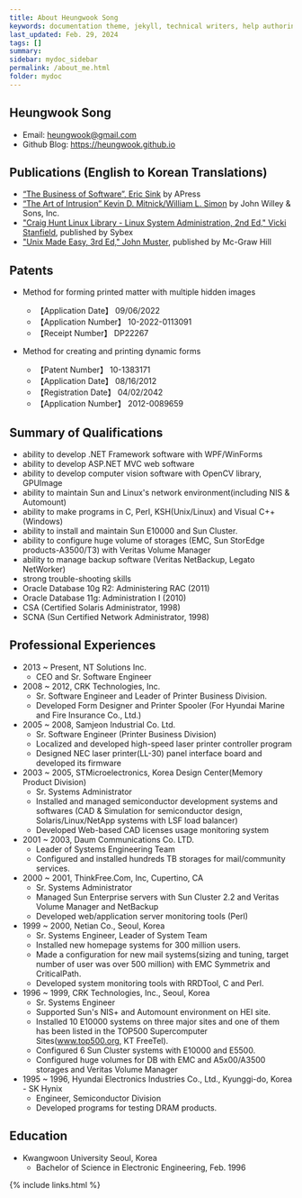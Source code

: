 ```yaml
---
title: About Heungwook Song
keywords: documentation theme, jekyll, technical writers, help authoring tools, hat replacements
last_updated: Feb. 29, 2024
tags: []
summary:
sidebar: mydoc_sidebar
permalink: /about_me.html
folder: mydoc
---
```




## Heungwook Song

- Email: heungwook@gmail.com
- Github Blog: https://heungwook.github.io

## Publications (English to Korean Translations)
- [“The Business of Software”, Eric Sink](https://www.yes24.com/Product/Goods/2597700) by APress
- [“The Art of Intrusion” Kevin D. Mitnick/William L. Simon](https://www.yes24.com/Product/Goods/1484500) by John Willey & Sons, Inc.
- ["Craig Hunt Linux Library - Linux System Administration, 2nd Ed," Vicki Stanfield](https://www.yes24.com/Product/Goods/389942), published by Sybex
- ["Unix Made Easy, 3rd Ed," John Muster](https://www.yes24.com/Product/Goods/352626), published by Mc-Graw Hill

## Patents

- Method for forming printed matter with multiple hidden images
    - 【Application Date】 09/06/2022
    - 【Application Number】 10-2022-0113091
    - 【Receipt Number】 DP22267

- Method for creating and printing dynamic forms
    - 【Patent Number】 10-1383171
    - 【Application Date】 08/16/2012
    - 【Registration Date】 04/02/2042
    - 【Application Number】 2012-0089659

## Summary of Qualifications

- ability to develop .NET Framework software with WPF/WinForms
- ability to develop ASP.NET MVC web software
- ability to develop computer vision software with OpenCV library, GPUImage
- ability to maintain Sun and Linux's network environment(including NIS & Automount)
- ability to make programs in C, Perl, KSH(Unix/Linux) and Visual C++(Windows)
- ability to install and maintain Sun E10000 and Sun Cluster.
- ability to configure huge volume of storages (EMC, Sun StorEdge products-A3500/T3) 
with Veritas Volume Manager 
- ability to manage backup software (Veritas NetBackup, Legato NetWorker)
- strong trouble-shooting skills
- Oracle Database 10g R2: Administering RAC (2011)
- Oracle Database 11g: Administration I (2010)
- CSA (Certified Solaris Administrator, 1998)
- SCNA (Sun Certified Network Administrator, 1998)


## Professional Experiences
    
- 2013 ~ Present, NT Solutions Inc.
    - CEO and Sr. Software Engineer
- 2008 ~ 2012, CRK Technologies, Inc.
    - Sr. Software Engineer and Leader of Printer Business Division.
    - Developed Form Designer and Printer Spooler 
        (For Hyundai Marine and Fire Insurance Co., Ltd.)
- 2005 ~ 2008, Samjeon Industrial Co. Ltd.
    - Sr. Software Engineer (Printer Business Division)
    - Localized and developed high-speed laser printer controller program
    - Designed NEC laser printer(LL-30) panel interface board and developed its firmware
- 2003 ~ 2005, STMicroelectronics, Korea Design Center(Memory Product Division)
    - Sr. Systems Administrator
    - Installed and managed semiconductor development systems and softwares
        (CAD & Simulation for semiconductor design, Solaris/Linux/NetApp systems with LSF load balancer)
    - Developed Web-based CAD licenses usage monitoring system
- 2001 ~ 2003, Daum Communications Co. LTD.
    - Leader of Systems Engineering Team
    - Configured and installed hundreds TB storages for mail/community services.
- 2000 ~ 2001, ThinkFree.Com, Inc, Cupertino, CA
    - Sr. Systems Administrator
    - Managed Sun Enterprise servers with Sun Cluster 2.2 and Veritas Volume Manager and NetBackup
    - Developed web/application server monitoring tools (Perl)
- 1999 ~ 2000, Netian Co., Seoul, Korea
    - Sr. Systems Engineer, Leader of System Team
    - Installed new homepage systems for 300 million users.
    - Made a configuration for new mail systems(sizing and tuning, target number of user was over 500 million) with EMC Symmetrix and CriticalPath.
    - Developed system monitoring tools with RRDTool, C and Perl.
- 1996 ~ 1999, CRK Technologies, Inc., Seoul, Korea
    - Sr. Systems Engineer
    - Supported Sun's NIS+ and Automount environment on HEI site.
    - Installed 10 E10000 systems on three major sites and one of them has been listed in the TOP500 Supercomputer Sites(www.top500.org, KT FreeTel).
    - Configured 6 Sun Cluster systems with E10000 and E5500.
    - Configured huge volumes for DB with EMC and A5x00/A3500 storages and Veritas Volume Manager
- 1995 ~ 1996, Hyundai Electronics Industries Co., Ltd., Kyunggi-do, Korea -  SK Hynix
    - Engineer, Semiconductor Division
    - Developed programs for testing DRAM products.

## Education
- Kwangwoon University Seoul, Korea
    - Bachelor of Science in Electronic Engineering, Feb. 1996



{% include links.html %}
